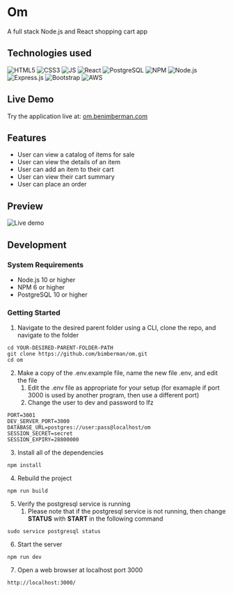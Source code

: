 # Om

A full stack Node.js and React shopping cart app

## Technologies used

![HTML5](https://icongr.am/devicon/html5-original-wordmark.svg?size=128&color=currentColor) 
![CSS3](https://icongr.am/devicon/css3-original-wordmark.svg?size=128&color=currentColor) 
![JS](https://icongr.am/devicon/javascript-original.svg?size=128&color=currentColor) 
![React](https://icongr.am/devicon/react-original-wordmark.svg?size=128&color=currentColor) 
![PostgreSQL](https://icongr.am/devicon/postgresql-original-wordmark.svg?size=128&color=currentColor) 
![NPM](https://icongr.am/devicon/npm-original-wordmark.svg?size=128&color=currentColor) 
![Node.js](https://icongr.am/devicon/nodejs-original-wordmark.svg?size=128&color=currentColor) 
![Express.js](https://icongr.am/devicon/express-original-wordmark.svg?size=128&color=currentColor) 
![Bootstrap](https://icongr.am/devicon/bootstrap-plain-wordmark.svg?size=128&color=563d7c)
![AWS](https://icongr.am/devicon/amazonwebservices-original-wordmark.svg?size=128&color=563d7c)

## Live Demo

Try the application live at: [om.benimberman.com](https://om.benimberman.com)

## Features

* User can view a catalog of items for sale
* User can view the details of an item
* User can add an item to their cart
* User can view their cart summary
* User can place an order

## Preview
![Live demo](https://raw.githubusercontent.com/bimberman/om/master/live-demo.gif)

## Development

### System Requirements

- Node.js 10 or higher
- NPM 6 or higher
- PostgreSQL 10 or higher

### Getting Started

1. Navigate to the desired parent folder using a CLI, clone the repo, and navigate to the folder
```
cd YOUR-DESIRED-PARENT-FOLDER-PATH
git clone https://github.com/bimberman/om.git
cd om
```
2. Make a copy of the .env.example file, name the new file .env, and edit the file
    1. Edit the .env file as appropriate for your setup (for examaple if port 3000 is used by another program, then use a different port) 
    2. Change the user to dev and password to lfz
```
PORT=3001
DEV_SERVER_PORT=3000
DATABASE_URL=postgres://user:pass@localhost/om
SESSION_SECRET=secret
SESSION_EXPIRY=28800000
```
3. Install all of the dependencies
```
npm install
```
4. Rebuild the project 
```
npm run build
```
5. Verify the postgresql service is running
    1. Please note that if the postgresql service is not running, then change **STATUS** with **START** in the following command
```
sudo service postgresql status
```
6. Start the server
```
npm run dev
```
7. Open a web browser at localhost port 3000
```
http://localhost:3000/
```
